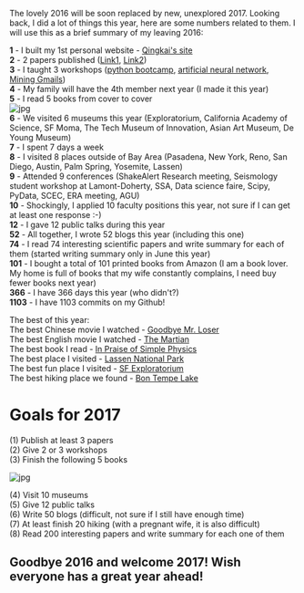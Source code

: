 The lovely 2016 will be soon replaced by new, unexplored 2017. Looking back, I did a lot of things this year, here are some numbers related to them. I will use this as a brief summary of my leaving 2016:

**1** - I built my 1st personal website - [Qingkai's site](http://seismo.berkeley.edu/qingkaikong/)   
**2** - 2 papers published ([Link1](http://advances.sciencemag.org/content/2/2/e1501055), [Link2](http://onlinelibrary.wiley.com/doi/10.1002/2016GL070955/abstract))  
**3** - I taught 3 workshops ([python bootcamp](https://github.com/profjsb/python-bootcamp), [artificial neural network](https://github.com/qingkaikong/20161202_ANN_basics), [Mining Gmails](https://github.com/qingkaikong/berkeley/tree/master/python_mining_emails))  
**4** - My family will have the 4th member next year (I made it this year)  
**5** - I read 5 books from cover to cover   
![jpg](https://raw.githubusercontent.com/qingkaikong/blog/master/46_goodbye_2016/figures/Books_I_read_2016.jpg)   
**6** - We visited 6 museums this year (Exploratorium, California Academy of Science, SF Moma, The Tech Museum of Innovation, Asian Art Museum, De Young Museum)  
**7** - I spent 7 days a week    
**8** - I visited 8 places outside of Bay Area (Pasadena, New York, Reno, San Diego, Austin, Palm Spring, Yosemite, Lassen)  
**9** -  Attended 9 conferences (ShakeAlert Research meeting,  Seismology student workshop at Lamont-Doherty, SSA, Data science faire, Scipy, PyData, SCEC, ERA meeting, AGU)  
**10** - Shockingly, I applied 10 faculty positions this year, not sure if I can get at least one response  :-)  
**12** - I gave 12 public talks during this year  
**52** - All together, I wrote 52 blogs this year (including this one)  
**74** - I read 74 interesting scientific papers and write summary for each of them (started writing summary only in June this year)  
**101** - I bought a total of 101 printed books from Amazon (I am a book lover. My home is full of books that my wife constantly complains, I need buy fewer books next year)  
**366** - I have 366 days this year (who didn't?)  
**1103** - I have 1103 commits on my Github!   

The best of this year:   
The best Chinese movie I watched - [Goodbye Mr. Loser](https://en.wikipedia.org/wiki/Goodbye_Mr._Loser)     
The best English movie I watched - [The Martian](https://en.wikipedia.org/wiki/The_Martian_(film))    
The best book I read - [In Praise of Simple Physics](https://www.amazon.com/Praise-Simple-Physics-Mathematics-Questions/dp/0691166935)   
The best place I visited - [Lassen National Park](https://en.wikipedia.org/wiki/Lassen_Volcanic_National_Park)   
The best fun place I visited - [SF Exploratorium](https://www.exploratorium.edu/)   
The best hiking place we found - [Bon Tempe Lake](https://www.yelp.com/biz/bon-tempe-lake-fairfax)   


# Goals for 2017

(1) Publish at least 3 papers  
(2) Give 2 or 3 workshops  
(3) Finish the following 5 books  

![jpg](https://raw.githubusercontent.com/qingkaikong/blog/master/46_goodbye_2016/figures/Books_I_need_read_2017.jpg)   

(4) Visit 10 museums   
(5) Give 12 public talks  
(6) Write 50 blogs (difficult, not sure if I still have enough time)  
(7) At least finish 20 hiking (with a pregnant wife, it is also difficult)   
(8) Read 200 interesting papers and write summary for each one of them


## Goodbye 2016 and welcome 2017! Wish everyone has a great year ahead!



